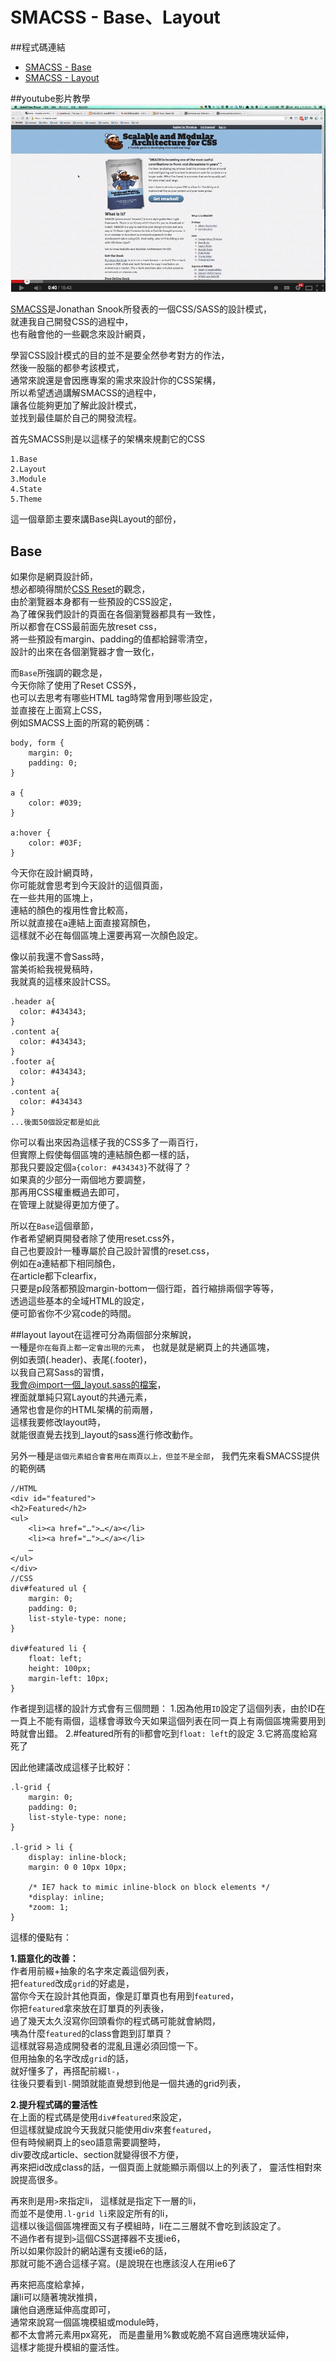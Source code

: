 # SMACSS - Base、Layout

##程式碼連結
* [SMACSS - Base](https://smacss.com/book/type-base)
* [SMACSS - Layout](https://smacss.com/book/type-layout)

##youtube影片教學
<a href="https://www.youtube.com/watch?v=O3g9DK6DQS0&feature=youtu.be" target="_blank">![](/images/video/smacss-1.png)</a>

[SMACSS](https://smacss.com/)是Jonathan Snook所發表的一個CSS/SASS的設計模式，  
就連我自己開發CSS的過程中，  
也有融會他的一些觀念來設計網頁，  

學習CSS設計模式的目的並不是要全然參考對方的作法，  
然後一股腦的都參考該模式，  
通常來說還是會因應專案的需求來設計你的CSS架構，  
所以希望透過講解SMACSS的過程中，  
讓各位能夠更加了解此設計模式，  
並找到最佳屬於自己的開發流程。  

首先SMACSS則是以這樣子的架構來規劃它的CSS
```
1.Base
2.Layout
3.Module
4.State
5.Theme
```
這一個章節主要來講Base與Layout的部份，  

## Base
如果你是網頁設計師，  
想必都曉得關於[CSS Reset](http://ithelp.ithome.com.tw/question/10129547)的觀念，  
由於瀏覽器本身都有一些預設的CSS設定，  
為了確保我們設計的頁面在各個瀏覽器都具有一致性，  
所以都會在CSS最前面先放reset css，  
將一些預設有margin、padding的值都給歸零清空，  
設計的出來在各個瀏覽器才會一致化，  

而`Base`所強調的觀念是，  
今天你除了使用了Reset CSS外，  
也可以去思考有哪些HTML tag時常會用到哪些設定，  
並直接在上面寫上CSS，  
例如SMACSS上面的所寫的範例碼：

```
body, form {
    margin: 0;
    padding: 0;
}

a {
    color: #039;
}

a:hover {
    color: #03F;    
}
```
今天你在設計網頁時，  
你可能就會思考到今天設計的這個頁面，  
在一些共用的區塊上，  
連結的顏色的複用性會比較高，  
所以就直接在a連結上面直接寫顏色，  
這樣就不必在每個區塊上還要再寫一次顏色設定。  

像以前我還不會Sass時，  
當美術給我視覺稿時，  
我就真的這樣來設計CSS。
```
.header a{
  color: #434343;
}
.content a{
  color: #434343;
}
.footer a{
  color: #434343;
}
.content a{
  color: #434343
}
...後面50個設定都是如此
```

你可以看出來因為這樣子我的CSS多了一兩百行，  
但實際上假使每個區塊的連結顏色都一樣的話，  
那我只要設定個`a{color: #434343}`不就得了？  
如果真的少部分一兩個地方要調整，  
那再用CSS權重概過去即可，  
在管理上就變得更加方便了。  

所以在`Base`這個章節，  
作者希望網頁開發者除了使用reset.css外，  
自己也要設計一種專屬於自己設計習慣的reset.css，  
例如在a連結都下相同顏色，  
在article都下clearfix，  
只要是p段落都預設margin-bottom一個行距，首行縮排兩個字等等，  
透過這些基本的全域HTML的設定，  
便可節省你不少寫code的時間。  

##layout
layout在這裡可分為兩個部分來解說，  
一種是`你在每頁上都一定會出現的元素`，
也就是就是網頁上的共通區塊，  
例如表頭(.header)、表尾(.footer)，  
以我自己寫Sass的習慣，  
我會@import一個_layout.sass的檔案，  
裡面就單純只寫Layout的共通元素，  
通常也會是你的HTML架構的前兩層，  
這樣我要修改layout時，  
就能很直覺去找到_layout的sass進行修改動作。  

另外一種是`這個元素組合會套用在兩頁以上，但並不是全部`，
我們先來看SMACSS提供的範例碼
```
//HTML
<div id="featured">
<h2>Featured</h2>
<ul>
    <li><a href="…">…</a></li>
    <li><a href="…">…</a></li>
    …
</ul>
</div>
//CSS
div#featured ul { 
    margin: 0;
    padding: 0;
    list-style-type: none;
}

div#featured li {
    float: left;
    height: 100px;
    margin-left: 10px;
}
```
作者提到這樣的設計方式會有三個問題：
1.因為他用`ID`設定了這個列表，由於ID在一頁上不能有兩個，這樣會導致今天如果這個列表在同一頁上有兩個區塊需要用到時就會出錯。 
2.#featured所有的li都會吃到`float: left`的設定
3.它將高度給寫死了

因此他建議改成這樣子比較好：

```
.l-grid {
    margin: 0;
    padding: 0;
    list-style-type: none;
}

.l-grid > li {
    display: inline-block;
    margin: 0 0 10px 10px; 
    
    /* IE7 hack to mimic inline-block on block elements */
    *display: inline;
    *zoom: 1;
}
```
這樣的優點有：

<strong>1.語意化的改善：</strong>  
作者用前綴+抽象的名字來定義這個列表，  
把`featured`改成`grid`的好處是，  
當你今天在設計其他頁面，像是訂單頁也有用到`featured`，  
你把`featured`拿來放在訂單頁的列表後，  
過了幾天太久沒寫你回頭看你的程式碼可能就會納悶，  
咦為什麼`featured`的class會跑到訂單頁？  
這樣就容易造成開發者的混亂且還必須回憶一下。  
但用抽象的名字改成`grid`的話，  
就好懂多了，再搭配前綴`l-`，  
往後只要看到`l-`開頭就能直覺想到他是一個共通的grid列表，


<strong>2.提升程式碼的靈活性</strong>  
在上面的程式碼是使用`div#featured`來設定，  
但這樣就變成說今天我就只能使用div來套`featured`，  
但有時候網頁上的seo語意需要調整時，  
div要改成article、section就變得很不方便，  
再來把id改成class的話，一個頁面上就能顯示兩個以上的列表了，
靈活性相對來說提高很多。

再來則是用`>`來指定li， 
這樣就是指定下一層的li，  
而並不是使用`.l-grid li`來設定所有的li，  
這樣以後這個區塊裡面又有子模組時，li在二三層就不會吃到該設定了。  
不過作者有提到`>`這個CSS選擇器不支援ie6，  
所以如果你設計的網站還有支援ie6的話，  
那就可能不適合這樣子寫。(是說現在也應該沒人在用ie6了

再來把高度給拿掉，  
讓li可以隨著塊狀推擠，  
讓他自適應延伸高度即可，  
通常來說寫一個區塊模組或module時，  
都不太會將元素用px寫死， 
而是盡量用%數或乾脆不寫自適應塊狀延伸，  
這樣才能提升模組的靈活性。
